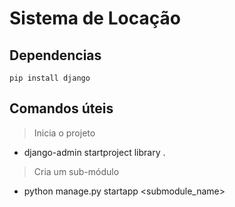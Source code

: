 # Sistema de Locação


## Dependencias

```
pip install django
```


## Comandos úteis

> Inicia o projeto
- django-admin startproject library .

> Cria um sub-módulo
- python manage.py startapp <submodule_name>
